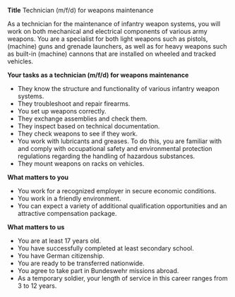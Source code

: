 **Title**
Technician (m/f/d) for weapons maintenance

As a technician for the maintenance of infantry weapon systems, you will work on both mechanical and electrical components of various army weapons. You are a specialist for both light weapons such as pistols, (machine) guns and grenade launchers, as well as for heavy weapons such as built-in (machine) cannons that are installed on wheeled and tracked vehicles.

**Your tasks as a technician (m/f/d) for weapons maintenance**

-	They know the structure and functionality of various infantry weapon systems.
-	They troubleshoot and repair firearms.
-	You set up weapons correctly.
-	They exchange assemblies and check them.
-	They inspect based on technical documentation.
-	They check weapons to see if they work.
-	You work with lubricants and greases. To do this, you are familiar with and comply with occupational safety and environmental protection regulations regarding the handling of hazardous substances.
-	They mount weapons on racks on vehicles.

**What matters to you**

-	You work for a recognized employer in secure economic conditions.
-	You work in a friendly environment.
-	You can expect a variety of additional qualification opportunities and an attractive compensation package.

**What matters to us**

-	You are at least 17 years old.
-	You have successfully completed at least secondary school.
-	You have German citizenship.
-	You are ready to be transferred nationwide.
-	You agree to take part in Bundeswehr missions abroad.
-	As a temporary soldier, your length of service in this career ranges from 3 to 12 years.
